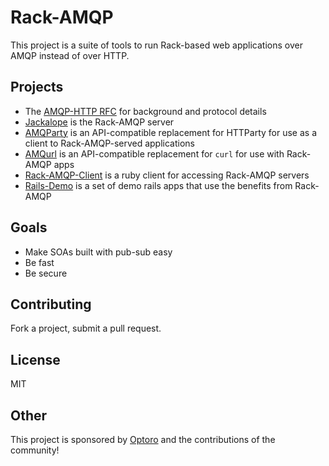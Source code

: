 # Rack-AMQP

This project is a suite of tools to run Rack-based web applications over
AMQP instead of over HTTP.

## Projects

* The [AMQP-HTTP RFC](https://github.com/rack-amqp/rack-amqp/blob/master/amqp-http.rfc) for background and protocol details
* [Jackalope](https://github.com/rack-amqp/jackalope) is the Rack-AMQP server
* [AMQParty](https://github.com/rack-amqp/amqparty) is an API-compatible replacement for HTTParty for use as a client to Rack-AMQP-served applications
* [AMQurl](https://github.com/rack-amqp/amqurl) is an API-compatible replacement for `curl` for use with Rack-AMQP apps
* [Rack-AMQP-Client](https://github.com/rack-amqp/rack-amqp-client) is a ruby client for accessing Rack-AMQP servers
* [Rails-Demo](https://github.com/rack-amqp/rails-demo) is a set of demo rails apps that use the benefits from Rack-AMQP

## Goals

* Make SOAs built with pub-sub easy
* Be fast
* Be secure

## Contributing

Fork a project, submit a pull request.

## License

MIT

## Other

This project is sponsored by [Optoro](http://www.optoro.com) and the
contributions of the community!
